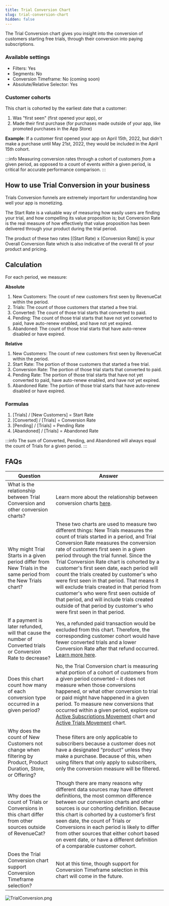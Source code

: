 ```yaml
---
title: Trial Conversion Chart
slug: trial-conversion-chart
hidden: false
---
```


The Trial Conversion chart gives you insight into the conversion of customers starting free trials, through their conversion into paying subscriptions.

### Available settings

- Filters: Yes
- Segments: No
- Conversion Timeframe: No (coming soon)
- Absolute/Relative Selector: Yes

### Customer cohorts

This chart is cohorted by the earliest date that a customer:

1. Was "first seen" (first opened your app), or
2. Made their first purchase (for purchases made outside of your app, like promoted purchases in the App Store)

**Example**: If a customer first opened your app on April 15th, 2022, but didn't make a purchase until May 21st, 2022, they would be included in the April 15th cohort.

:::info
Measuring conversion rates through a cohort of customers _from_ a given period, as opposed to a count of events _within_ a given period, is critical for accurate performance comparison.
:::

## How to use Trial Conversion in your business

Trials Conversion funnels are extremely important for understanding how well your app is monetizing.

The Start Rate is a valuable way of measuring how easily users are finding your trial, and how compelling its value proposition is; but Conversion Rate is the real measure of how effectively that value proposition has been delivered through your product during the trial period.

The product of these two rates [(Start Rate) x (Conversion Rate)] is your Overall Conversion Rate which is also indicative of the overall fit of your product and pricing.

## Calculation

For each period, we measure:

**Absolute**

1. New Customers: The count of new customers first seen by RevenueCat within the period.
2. Trials: The count of those customers that started a free trial.
3. Converted: The count of those trial starts that converted to paid.
4. Pending: The count of those trial starts that have not yet converted to paid, have auto-renew enabled, and have not yet expired.
5. Abandoned: The count of those trial starts that have auto-renew disabled or have expired.

**Relative**

1. New Customers: The count of new customers first seen by RevenueCat within the period.
2. Start Rate: The portion of those customers that started a free trial.
3. Conversion Rate: The portion of those trial starts that converted to paid.
4. Pending Rate: The portion of those trial starts that have not yet converted to paid, have auto-renew enabled, and have not yet expired.
5. Abandoned Rate: The portion of those trial starts that have auto-renew disabled or have expired.

### Formulas

1. [Trials] / [New Customers] = Start Rate
2. [Converted] / [Trials] = Conversion Rate
3. [Pending] / [Trials] = Pending Rate
4. [Abandoned] / [Trials] = Abandoned Rate

:::info
The sum of Converted, Pending, and Abandoned will always equal the count of Trials for a given period.
:::

## FAQs

| Question                                                                                                        | Answer                                                                                                                                                                                                                                                                                                                                                                                                                                                                                                                                                                                                                                                          |
| --------------------------------------------------------------------------------------------------------------- | --------------------------------------------------------------------------------------------------------------------------------------------------------------------------------------------------------------------------------------------------------------------------------------------------------------------------------------------------------------------------------------------------------------------------------------------------------------------------------------------------------------------------------------------------------------------------------------------------------------------------------------------------------------- |
| What is the relationship between Trial Conversion and other conversion charts?                                  | Learn more about the relationship between conversion charts [here](/dashboard-and-metrics/charts#understanding-conversion-rates).                                                                                                                                                                                                                                                                                                                                                                                                                                                                                                                               |
| Why might Trial Starts in a given period differ from New Trials in the same period from the New Trials chart?   | These two charts are used to measure two different things: New Trials measures the count of trials started in a period, and Trial Conversion Rate measures the conversion rate of customers first seen in a given period through the trial funnel. Since the Trial Conversion Rate chart is cohorted by a customer's first seen date, each period will count the trials created by customer's who were first seen in that period. That means it will exclude trials created in that period from customer's who were first seen outside of that period, and will include trials created outside of that period by customer's who were first seen in that period. |
| If a payment is later refunded, will that cause the number of Converted trials or Conversion Rate to decrease?  | Yes, a refunded paid transaction would be excluded from this chart. Therefore, the corresponding customer cohort would have fewer converted trials and a lower Conversion Rate after that refund occurred. [Learn more here](/dashboard-and-metrics/charts/refund-rate-chart).                                                                                                                                                                                                                                                                                                                                                                                  |
| Does this chart count how many of each conversion type occurred in a given period?                              | No, the Trial Conversion chart is measuring what portion of a cohort of customers from a given period converted – it does not measure when those conversions happened, or what other conversion to trial or paid might have happened in a given period. To measure new conversions that occurred within a given period, explore our [Active Subscriptions Movement](/dashboard-and-metrics/charts/active-subscriptions-movement-chart) chart and [Active Trials Movement](/dashboard-and-metrics/charts/active-trials-chart) chart.                                                                                                                             |
| Why does the count of New Customers not change when filtering by Product, Product Duration, Store, or Offering? | These filters are only applicable to subscribers because a customer does not have a designated “product” unless they make a purchase. Because of this, when using filters that only apply to subscribers, only the conversion measure will be filtered.                                                                                                                                                                                                                                                                                                                                                                                                         |
| Why does the count of Trials or Conversions in this chart differ from other sources outside of RevenueCat?      | Though there are many reasons why different data sources may have different definitions, the most common difference between our conversion charts and other sources is our cohorting definition. Because this chart is cohorted by a customer’s first seen date, the count of Trials or Conversions in each period is likely to differ from other sources that either cohort based on event date, or have a different definition of a comparable customer cohort.                                                                                                                                                                                               |
| Does the Trial Conversion chart support Conversion Timeframe selection?                                         | Not at this time, though support for Conversion Timeframe selection in this chart will come in the future.                                                                                                                                                                                                                                                                                                                                                                                                                                                                                                                                                      |

![](/images/bdf3068-TrialConversion_da5d9a8f0243a975544f59512def95aa.png "TrialConversion.png")
